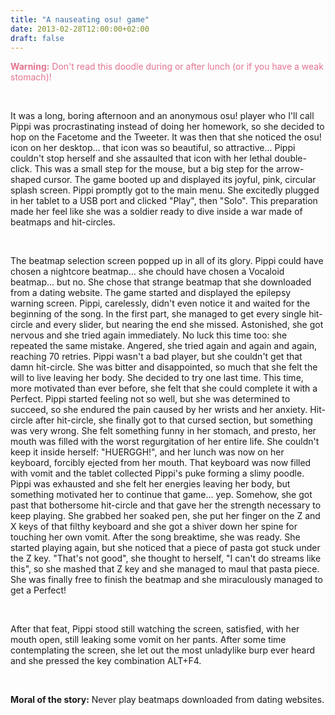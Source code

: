 ```yaml
---
title: "A nauseating osu! game"
date: 2013-02-28T12:00:00+02:00
draft: false
---
```


<p style="color: #E3748F"><b>Warning:</b> Don't read this doodle during or after lunch (or if you have a weak stomach)!</p>

&nbsp;

It was a long, boring afternoon and an anonymous osu! player who I'll call Pippi was procrastinating instead of doing her homework, so she decided to hop on the Facetome and the Tweeter.
It was then that she noticed the osu! icon on her desktop... that icon was so beautiful, so attractive... Pippi couldn't stop herself and she assaulted that icon with her lethal double-click. This was a small step for the mouse, but a big step for the arrow-shaped cursor. The game booted up and displayed its joyful, pink, circular splash screen. Pippi promptly got to the main menu. She excitedly plugged in her tablet to a USB port and clicked "Play", then "Solo". This preparation made her feel like she was a soldier ready to dive inside a war made of beatmaps and hit-circles.

&nbsp;

The beatmap selection screen popped up in all of its glory. Pippi could have chosen a nightcore beatmap... she chould have chosen a Vocaloid beatmap... but no. She chose that strange beatmap that she downloaded from a dating website. The game started and displayed the epilepsy warning screen. Pippi, carelessly, didn't even notice it and waited for the beginning of the song. In the first part, she managed to get every single hit-circle and every slider, but nearing the end she missed. Astonished, she got nervous and she tried again immediately. No luck this time too: she repeated the same mistake. Angered, she tried again and again and again, reaching 70 retries. Pippi wasn't a bad player, but she couldn't get that damn hit-circle. She was bitter and disappointed, so much that she felt the will to live leaving her body.
She decided to try one last time. This time, more motivated than ever before, she felt that she could complete it with a Perfect. Pippi started feeling not so well, but she was determined to succeed, so she endured the pain caused by her wrists and her anxiety.
Hit-circle after hit-circle, she finally got to that cursed section, but something was very wrong. She felt something funny in her stomach, and presto, her mouth was filled with the worst regurgitation of her entire life. She couldn't keep it inside herself: "HUERGGH!", and her lunch was now on her keyboard, forcibly ejected from her mouth. That keyboard was now filled with vomit and the tablet collected Pippi's puke forming a slimy poodle.
Pippi was exhausted and she felt her energies leaving her body, but something motivated her to continue that game... yep. Somehow, she got past that bothersome hit-circle and that gave her the strength necessary to keep playing.
She grabbed her soaked pen, she put her finger on the Z and X keys of that filthy keyboard and she got a shiver down her spine for touching her own vomit. After the song breaktime, she was ready. She started playing again, but she noticed that a piece of pasta got stuck under the Z key. "That's not good", she thought to herself, "I can't do streams like this", so she mashed that Z key and she managed to maul that pasta piece. She was finally free to finish the beatmap and she miraculously managed to get a Perfect!

&nbsp;

After that feat, Pippi stood still watching the screen, satisfied, with her mouth open, still leaking some vomit on her pants. After some time contemplating the screen, she let out the most unladylike burp ever heard and she pressed the key combination ALT+F4.

&nbsp;

**Moral of the story:** Never play beatmaps downloaded from dating websites.

